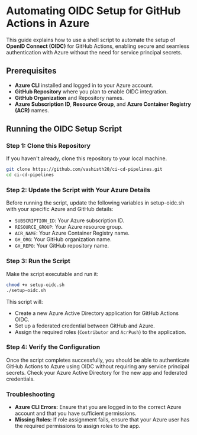 # Automating OIDC Setup for GitHub Actions in Azure

This guide explains how to use a shell script to automate the setup of **OpenID Connect (OIDC)** for GitHub Actions, enabling secure and seamless authentication with Azure without the need for service principal secrets.

## Prerequisites
- **Azure CLI** installed and logged in to your Azure account.
- **GitHub Repository** where you plan to enable OIDC integration.
- **GitHub Organization** and Repository names.
- **Azure Subscription ID**, **Resource Group**, and **Azure Container Registry (ACR)** names.

## Running the OIDC Setup Script

### Step 1: Clone this Repository
If you haven't already, clone this repository to your local machine.

```bash
git clone https://github.com/vashisth20/ci-cd-pipelines.git
cd ci-cd-pipelines
```

### Step 2: Update the Script with Your Azure Details
Before running the script, update the following variables in setup-oidc.sh with your specific Azure and GitHub details:

- `SUBSCRIPTION_ID`: Your Azure subscription ID.
- `RESOURCE_GROUP`: Your Azure resource group.
- `ACR_NAME`: Your Azure Container Registry name.
- `GH_ORG`: Your GitHub organization name.
- `GH_REPO`: Your GitHub repository name.

### Step 3: Run the Script
Make the script executable and run it:

```bash
chmod +x setup-oidc.sh
./setup-oidc.sh
```

This script will:

- Create a new Azure Active Directory application for GitHub Actions OIDC.
- Set up a federated credential between GitHub and Azure.
- Assign the required roles (`Contributor` and `AcrPush`) to the application.

### Step 4: Verify the Configuration
Once the script completes successfully, you should be able to authenticate GitHub Actions to Azure using OIDC without requiring any service principal secrets. Check your Azure Active Directory for the new app and federated credentials.

### Troubleshooting
- **Azure CLI Errors:** Ensure that you are logged in to the correct Azure account and that you have sufficient permissions.
- **Missing Roles:** If role assignment fails, ensure that your Azure user has the required permissions to assign roles to the app.